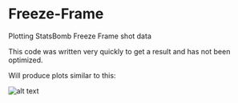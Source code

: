 # Freeze-Frame
Plotting StatsBomb Freeze Frame shot data

This code was written very quickly to get a result and has not been optimized.

Will produce plots similar to this:

![alt text]("https://github.com/etmckinley/Freeze-Frame/raw/master/france%20freeze%20frame.png")
